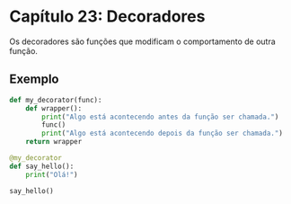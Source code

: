 # Capítulo 23: Decoradores

Os decoradores são funções que modificam o comportamento de outra função.

## Exemplo

```python
def my_decorator(func):
    def wrapper():
        print("Algo está acontecendo antes da função ser chamada.")
        func()
        print("Algo está acontecendo depois da função ser chamada.")
    return wrapper

@my_decorator
def say_hello():
    print("Olá!")

say_hello()
```